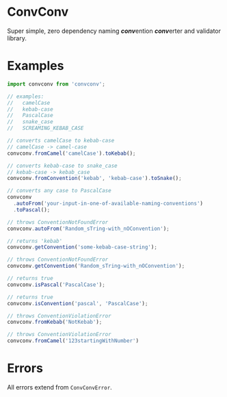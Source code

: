 # ConvConv
Super simple, zero dependency naming ***conv***ention ***conv***erter and validator library.

# Examples
```typescript
import convconv from 'convconv';

// examples:
//   camelCase
//   kebab-case
//   PascalCase
//   snake_case
//   SCREAMING_KEBAB_CASE

// converts camelCase to kebab-case
// camelCase -> camel-case
convconv.fromCamel('camelCase').toKebab();

// converts kebab-case to snake_case
// kebab-case -> kebab_case
convconv.fromConvention('kebab', 'kebab-case').toSnake();

// converts any case to PascalCase
convconv
  .autoFrom('your-input-in-one-of-available-naming-conventions')
  .toPascal();

// throws ConventionNotFoundError
convconv.autoFrom('Random_sTring-with_nOConvention');

// returns 'kebab'
convconv.getConvention('some-kebab-case-string');

// throws ConventionNotFoundError
convconv.getConvention('Random_sTring-with_nOConvention');

// returns true
convconv.isPascal('PascalCase');

// returns true
convconv.isConvention('pascal', 'PascalCase');

// throws ConventionViolationError
convconv.fromKebab('NotKebab');

// throws ConventionViolationError
convconv.fromCamel('123startingWithNumber')
```

# Errors
All errors extend from `ConvConvError`.
